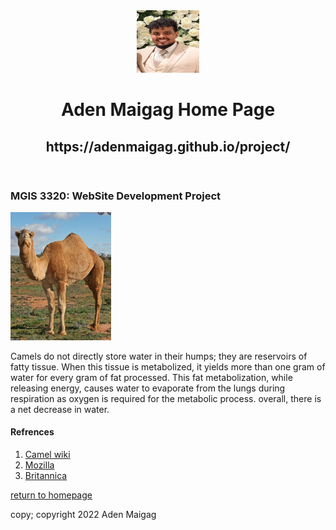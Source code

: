 <!DOCTYPE html>
<html lang="en">

<head>
    <meta charset="utf-8">
    <meta name="description" content="Aden Maigag's person website at sam houston state univeristy">
    <meta names="keywords" content="Aden Maigag, student, MIS, Sam houston state univeristy">
    <title>Aden Maigag | Projects</title>
    <link rel="stylesheet" href="project.css">
</head>

<body>
    <header>
            <img src="img/me2.jpeg" alt="Aden's picture" width="100" height="100">
            <h1 class="shadow">Aden Maigag Home Page</h1>
            <h2 class="shadow">https://adenmaigag.github.io/project/</h2>
    </header>
    <article>
        <h3>MGIS 3320: WebSite Development Project</h3>
        <img src="img/camel.JPG" alt="camel" width="161">
        <p>Camels do not directly store water in their humps; they are reservoirs of fatty tissue. When this tissue is metabolized, it yields more than one gram of water for every gram of fat processed. This fat metabolization, while releasing energy, causes water to evaporate from the lungs during respiration as oxygen is required for the metabolic process. overall, there is a net decrease in water.</p>
    </article>
<aside>
    <h4>Refrences</h4>
    <ol>
        <li><a href="https://en.wikipedia.org/wiki/Camel">Camel wiki</a></li>
        <li><a href="https://developer.mozilla.org">Mozilla</a></li>
        <li><a href="https://www.britannica.com/animal/camel">Britannica</a></li>
    </ol>
        <a href="https://adenmaigag.github.io/project/">return to homepage</a>
    </aside>
    <footer>
        <p class="copyright">copy; copyright 2022 Aden Maigag</p>
    </footer>
    </body>
    </html>
